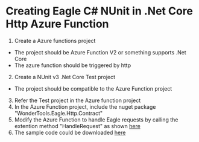 # Creating Eagle C# NUnit in .Net Core Http Azure Function

1. Create a Azure functions project
 * The project should be Azure Function V2 or something supports .Net Core
 * The azure function should be triggered by http
2. Create a NUnit v3 .Net Core Test project
 * The project should be compatible to the Azure Function project
3. Refer the Test project in the Azure function project
4. In the Azure Function project, include the nuget package "WonderTools.Eagle.Http.Contract"
5. Modify the Azure Function to handle Eagle requests by calling the extention method "HandleRequest" as shown [here](https://raw.githubusercontent.com/WonderTools/Eagle.Documentation/master/Samples/S001-asp.net-core-azure-functions/code/EagleAzureFunctionNunitHttp/EagleAzureFunctionNunitHttp/Function1.cs)
6. The sample code could be downloaded [here](https://github.com/WonderTools/Eagle.Documentation/raw/master/Samples/S001-asp.net-core-azure-functions/code/EagleAzureFunctionNunitHttp.zip)
